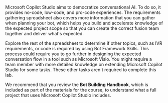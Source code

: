Microsoft Copilot Studio aims to democratize conversational AI. To do so, it provides no-code, low-code, and pro-code experiences. The requirements gathering spreadsheet also covers more information that you can gather when planning your bot, which helps you build and accelerate knowledge of the expected project scope so that you can create the correct fusion team together and deliver what's expected.

Explore the rest of the spreadsheet to determine if other topics, such as IVR requirements, or code is required by using Bot Framework Skills. This process could require you to go further in designing the expected conversation flow in a tool such as Microsoft Visio. You might require a team member with more detailed knowledge on extending Microsoft Copilot Studio for some tasks. These other tasks aren't required to complete this lab.

We recommend that you review the **Bot Building Handbook**, which is included as part of the materials for the course, to understand what a full project that uses Microsoft Copilot Studio includes.
